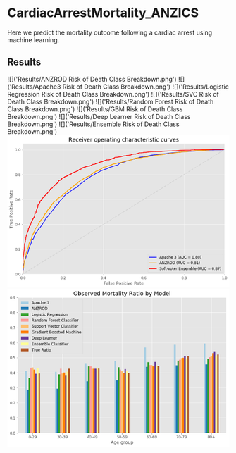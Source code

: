 # CardiacArrestMortality_ANZICS
Here we predict the mortality outcome following a cardiac arrest using machine learning.

## Results
![]('Results/ANZROD Risk of Death Class Breakdown.png')
![]('Results/Apache3 Risk of Death Class Breakdown.png')
![]('Results/Logistic Regression Risk of Death Class Breakdown.png')
![]('Results/SVC Risk of Death Class Breakdown.png')
![]('Results/Random Forest Risk of Death Class Breakdown.png')
![]('Results/GBM Risk of Death Class Breakdown.png')
![]('Results/Deep Learner Risk of Death Class Breakdown.png')
![]('Results/Ensemble Risk of Death Class Breakdown.png')
![](Results/ROC.png)
![](Results/Observed_Mortality_Ratio.png)

